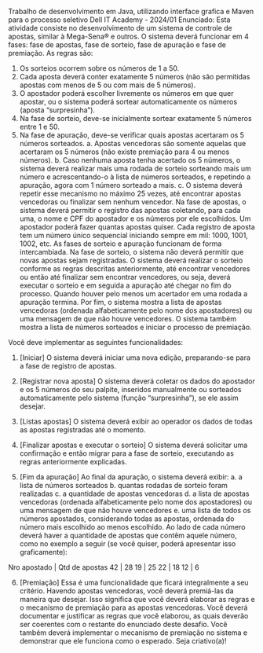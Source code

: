 Trabalho de desenvolvimento em Java, utilizando interface grafica e Maven para o processo seletivo Dell IT Academy - 2024/01 
Enunciado: 
Esta atividade consiste no desenvolvimento de um sistema de controle de apostas,
similar à Mega-Sena® e outros. O sistema deverá funcionar em 4 fases: fase de
apostas, fase de sorteio, fase de apuração e fase de premiação.
As regras são:
1. Os sorteios ocorrem sobre os números de 1 a 50.
2. Cada aposta deverá conter exatamente 5 números (não são permitidas apostas
com menos de 5 ou com mais de 5 números).
3. O apostador poderá escolher livremente os números em que quer apostar, ou o
sistema poderá sortear automaticamente os números (aposta “surpresinha”).
4. Na fase de sorteio, deve-se inicialmente sortear exatamente 5 números entre 1
e 50.
5. Na fase de apuração, deve-se verificar quais apostas acertaram os 5 números
sorteados.
a. Apostas vencedoras são somente aquelas que acertaram os 5 números
(não existe premiação para 4 ou menos números).
b. Caso nenhuma aposta tenha acertado os 5 números, o sistema deverá
realizar mais uma rodada de sorteio sorteando mais um número e
acrescentando-o à lista de números sorteados, e repetindo a apuração,
agora com 1 número sorteado a mais.
c. O sistema deverá repetir esse mecanismo no máximo 25 vezes, até
encontrar apostas vencedoras ou finalizar sem nenhum vencedor.
Na fase de apostas, o sistema deverá permitir o registro das apostas coletando, para
cada uma, o nome e CPF do apostador e os números por ele escolhidos. Um apostador
poderá fazer quantas apostas quiser. Cada registro de aposta tem um número único
sequencial iniciando sempre em mil: 1000, 1001, 1002, etc.
As fases de sorteio e apuração funcionam de forma intercambiada. Na fase de sorteio,
o sistema não deverá permitir que novas apostas sejam registradas. O sistema deverá
realizar o sorteio conforme as regras descritas anteriormente, até encontrar vencedores
ou então até finalizar sem encontrar vencedores, ou seja, deverá executar o sorteio e
em seguida a apuração até chegar no fim do processo. Quando houver pelo menos um
acertador em uma rodada a apuração termina.
Por fim, o sistema mostra a lista de apostas vencedoras (ordenada alfabeticamente pelo
nome dos apostadores) ou uma mensagem de que não houve vencedores. O sistema
também mostra a lista de números sorteados e iniciar o processo de premiação.

Você deve implementar as seguintes funcionalidades:
1. [Iniciar] O sistema deverá iniciar uma nova edição, preparando-se para a fase de
registro de apostas.
2. [Registrar nova aposta] O sistema deverá coletar os dados do apostador e os 5
números do seu palpite, inseridos manualmente ou sorteados automaticamente pelo
sistema (função “surpresinha”), se ele assim desejar.
3. [Listas apostas] O sistema deverá exibir ao operador os dados de todas as apostas
registradas até o momento.

4. [Finalizar apostas e executar o sorteio] O sistema deverá solicitar uma
confirmação e então migrar para a fase de sorteio, executando as regras
anteriormente explicadas.
5. [Fim da apuração] Ao final da apuração, o sistema deverá exibir:
a. a lista de números sorteados
b. quantas rodadas de sorteio foram realizadas
c. a quantidade de apostas vencedoras
d. a lista de apostas vencedoras (ordenada alfabeticamente pelo nome dos
apostadores) ou uma mensagem de que não houve vencedores
e. uma lista de todos os números apostados, considerando todas as apostas,
ordenada do número mais escolhido ao menos escolhido. Ao lado de cada
número deverá haver a quantidade de apostas que contêm aquele número,
como no exemplo a seguir (se você quiser, poderá apresentar isso
graficamente):

Nro apostado | Qtd de apostas
42 | 28
19 | 25
22 | 18
12 | 6

6. [Premiação] Essa é uma funcionalidade que ficará integralmente a seu critério.
Havendo apostas vencedoras, você deverá premiá-las da maneira que desejar. Isso
significa que você deverá elaborar as regras e o mecanismo de premiação para as
apostas vencedoras. Você deverá documentar e justificar as regras que você
elaborou, as quais deverão ser coerentes com o restante do enunciado deste
desafio. Você também deverá implementar o mecanismo de premiação no sistema
e demonstrar que ele funciona como o esperado. Seja criativo(a)!


